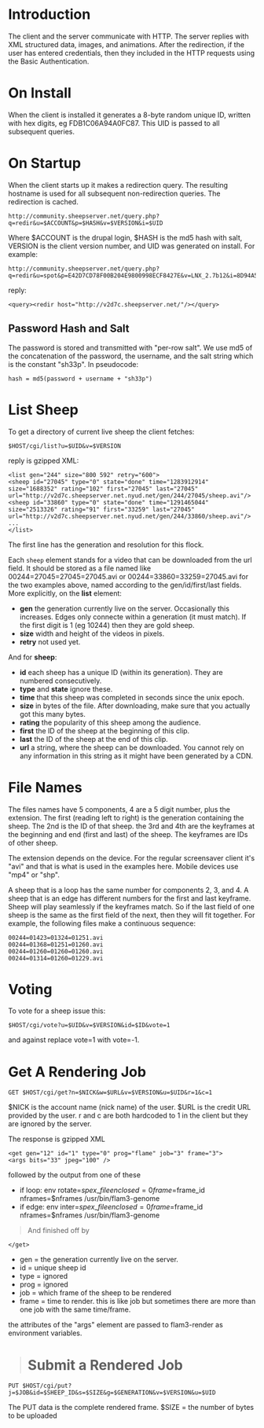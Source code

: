 # Introduction #

The client and the server communicate with HTTP.  The server replies with XML structured data, images, and animations.  After the redirection, if the user has entered credentials, then they included in the HTTP requests using the Basic Authentication.

# On Install #

When the client is installed it generates a 8-byte random unique ID, written with hex digits, eg FDB1C06A94A0FC87.  This UID is passed to all subsequent queries.

# On Startup #

When the client starts up it makes a redirection query.  The resulting hostname is used for all subsequent non-redirection queries.  The redirection is cached.
```
http://community.sheepserver.net/query.php?q=redir&u=$ACCOUNT&p=$HASH&v=$VERSION&i=$UID
```
Where $ACCOUNT is the drupal login, $HASH is the md5 hash with salt, VERSION is the client version number, and UID was generated on install.
For example:
```
http://community.sheepserver.net/query.php?q=redir&u=spot&p=E42D7CD78F00B204E9800998ECF8427E&v=LNX_2.7b12&i=8D94A5E812F4D8E9
```
reply:
```
<query><redir host="http://v2d7c.sheepserver.net/"/></query>
```

## Password Hash and Salt ##

The password is stored and transmitted with "per-row salt".  We use md5 of the concatenation of the password, the username, and the salt string which is the constant "sh33p".  In pseudocode:
```
hash = md5(password + username + "sh33p")
```
# List Sheep #
To get a directory of current live sheep the client fetches:
```
$HOST/cgi/list?u=$UID&v=$VERSION
```
reply is gzipped XML:
```
<list gen="244" size="800 592" retry="600">
<sheep id="27045" type="0" state="done" time="1283912914" size="1688352" rating="102" first="27045" last="27045" url="http://v2d7c.sheepserver.net.nyud.net/gen/244/27045/sheep.avi"/>
<sheep id="33860" type="0" state="done" time="1291465044" size="2513326" rating="91" first="33259" last="27045" url="http://v2d7c.sheepserver.net.nyud.net/gen/244/33860/sheep.avi"/>
...
</list>
```
The first line has the generation and resolution for this flock.

Each `sheep` element stands for a video that can be downloaded from the url field.  It should be stored as a file named like 00244=27045=27045=27045.avi or 00244=33860=33259=27045.avi for the two examples above, named according to the gen/id/first/last fields.  More explicitly, on the **list** element:
  * **gen** the generation currently live on the server.  Occasionally this increases.  Edges only connecte within a generation (it must match).  If the first digit is 1 (eg 10244) then they are gold sheep.
  * **size** width and height of the videos in pixels.
  * **retry** not used yet.

And for **sheep**:
  * **id** each sheep has a unique ID (within its generation).  They are numbered consecutively.
  * **type** and **state** ignore these.
  * **time** that this sheep was completed in seconds since the unix epoch.
  * **size** in bytes of the file.  After downloading, make sure that you actually got this many bytes.
  * **rating** the popularity of this sheep among the audience.
  * **first** the ID of the sheep at the beginning of this clip.
  * **last** the ID of the sheep at the end of this clip.
  * **url** a string, where the sheep can be downloaded.  You cannot rely on any information in this string as it might have been generated by a CDN.

# File Names #

The files names have 5 components, 4 are a 5 digit number, plus the extension.  The first (reading left to right) is the generation containing the sheep.  The 2nd is the ID of that sheep.  the 3rd and 4th are the keyframes at the beginning and end (first and last) of the sheep.  The keyframes are IDs of other sheep.

The extension depends on the device.  For the regular screensaver client it's "avi" and that is what is used in the examples here.  Mobile devices use "mp4" or "shp".

A sheep that is a loop has the same number for components 2, 3, and 4.  A sheep that is an edge has different numbers for the first and last keyframe.  Sheep will play seamlessly if the keyframes match.  So if the last field of one sheep is the same as the first field of the next, then they will fit together.  For example, the following files make a continuous sequence:
```
00244=01423=01324=01251.avi
00244=01368=01251=01260.avi
00244=01260=01260=01260.avi
00244=01314=01260=01229.avi
```

# Voting #

To vote for a sheep issue this:
```
$HOST/cgi/vote?u=$UID&v=$VERSION&id=$ID&vote=1
```
and against replace vote=1 with vote=-1.

# Get A Rendering Job #
```
GET $HOST/cgi/get?n=$NICK&w=$URL&v=$VERSION&u=$UID&r=1&c=1
```
$NICK is the account name (nick name) of the user.
$URL is the credit URL provided by the user.
r and c are both hardcoded to 1 in the client but they are ignored by the server.

The response is gzipped XML
```
<get gen="12" id="1" type="0" prog="flame" job="3" frame="3">
<args bits="33" jpeg="100" />
```
followed by the output from one of these

  * if loop: env rotate=$spex\_file enclosed=0 frame=$frame\_id nframes=$nframes /usr/bin/flam3-genome
  * if edge: env inter=$spex\_file enclosed=0 frame=$frame\_id nframes=$nframes /usr/bin/flam3-genome

> And finished off by
```
</get>
```

  * gen = the generation currently live on the server.
  * id = unique sheep id
  * type = ignored
  * prog = ignored
  * job = which frame of the sheep to be rendered
  * frame = time to render.  this is like job but sometimes there are more than one job with the same time/frame.

the attributes of the "args" element are passed to flam3-render as environment variables.

> # Submit a Rendered Job #

```
PUT $HOST/cgi/put?j=$JOB&id=$SHEEP_ID&s=$SIZE&g=$GENERATION&v=$VERSION&u=$UID
```
The PUT data is the complete rendered frame.
$SIZE = the number of bytes to be uploaded